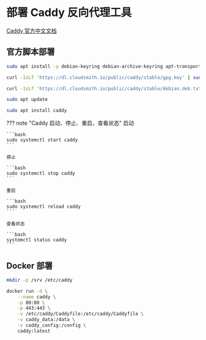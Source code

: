 # 部署 Caddy 反向代理工具

[Caddy 官方中文文档](https://caddy2.dengxiaolong.com/docs/)

## 官方脚本部署

```bash
sudo apt install -y debian-keyring debian-archive-keyring apt-transport-https
```

```bash
curl -1sLf 'https://dl.cloudsmith.io/public/caddy/stable/gpg.key' | sudo gpg --dearmor -o /usr/share/keyrings/caddy-stable-archive-keyring.gpg
```

```bash
curl -1sLf 'https://dl.cloudsmith.io/public/caddy/stable/debian.deb.txt' | sudo tee /etc/apt/sources.list.d/caddy-stable.list
```

```bash
sudo apt update
```

```bash
sudo apt install caddy
```

??? note "Caddy 启动、停止、重启、查看状态"
    启动

    ```bash
    sudo systemctl start caddy
    ```

    停止

    ```bash
    sudo systemctl stop caddy
    ```

    重启

    ```bash
    sudo systemctl reload caddy
    ```

    查看状态
    
    ```bash
    systemctl status caddy
    ```


## Docker 部署

```bash
mkdir -p /srv /etc/caddy
```

```bash
docker run -d \
    --name caddy \
    -p 80:80 \
    -p 443:443 \
    -v /etc/caddy/Caddyfile:/etc/caddy/Caddyfile \
    -v caddy_data:/data \
    -v caddy_config:/config \
    caddy:latest
```